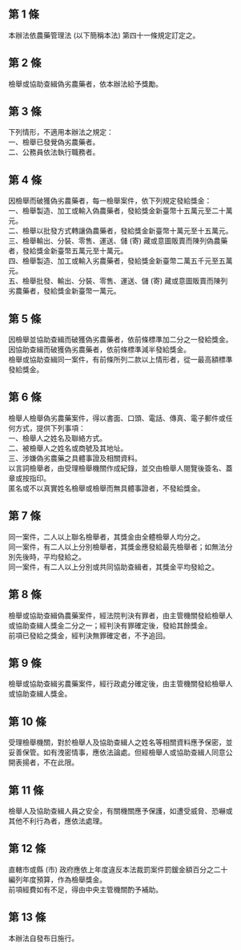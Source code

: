 第 1 條
-------
本辦法依農藥管理法 (以下簡稱本法) 第四十一條規定訂定之。

第 2 條
-------
檢舉或協助查緝偽劣農藥者，依本辦法給予獎勵。

第 3 條
-------
下列情形，不適用本辦法之規定：  
一、檢舉已發覺偽劣農藥者。  
二、公務員依法執行職務者。

第 4 條
-------
因檢舉而破獲偽劣農藥者，每一檢舉案件，依下列規定發給獎金：  
一、檢舉製造、加工或輸入偽農藥者，發給獎金新臺幣十五萬元至二十萬  
    元。  
二、檢舉以批發方式轉讓偽農藥者，發給獎金新臺幣十萬元至十五萬元。  
三、檢舉輸出、分裝、零售、運送、儲 (寄) 藏或意圖販賣而陳列偽農藥  
    者，發給獎金新臺幣五萬元至十萬元。  
四、檢舉製造、加工或輸入劣農藥者，發給獎金新臺幣二萬五千元至五萬  
    元。  
五、檢舉批發、輸出、分裝、零售、運送、儲 (寄) 藏或意圖販賣而陳列  
    劣農藥者，發給獎金新臺幣一萬元。

第 5 條
-------
因檢舉並協助查緝而破獲偽劣農藥者，依前條標準加二分之一發給獎金。  
因協助查緝而破獲偽劣農藥者，依前條標準減半發給獎金。  
檢舉或協助查緝同一案件，有前條所列二款以上情形者，從一最高額標準  
發給獎金。

第 6 條
-------
檢舉人檢舉偽劣農藥案件，得以書面、口頭、電話、傳真、電子郵件或任  
何方式，提供下列事項：  
一、檢舉人之姓名及聯絡方式。  
二、被檢舉人之姓名或商號及其地址。  
三、涉嫌偽劣農藥之具體事證及相關資料。  
以言詞檢舉者，由受理檢舉機關作成紀錄，並交由檢舉人閱覽後簽名、蓋  
章或按指印。  
匿名或不以真實姓名檢舉或檢舉而無具體事證者，不發給獎金。

第 7 條
-------
同一案件，二人以上聯名檢舉者，其獎金由全體檢舉人均分之。  
同一案件，有二人以上分別檢舉者，其獎金應發給最先檢舉者；如無法分  
別先後時，平均發給之。  
同一案件，有二人以上分別或共同協助查緝者，其獎金平均發給之。

第 8 條
-------
檢舉或協助查緝偽農藥案件，經法院判決有罪者，由主管機關發給檢舉人  
或協助查緝人獎金二分之一；經判決有罪確定後，發給其餘獎金。  
前項已發給之獎金，經判決無罪確定者，不予追回。

第 9 條
-------
檢舉或協助查緝劣農藥案件，經行政處分確定後，由主管機關發給檢舉人  
或協助查緝人獎金。

第 10 條
--------
受理檢舉機關，對於檢舉人及協助查緝人之姓名等相關資料應予保密，並  
妥善保管。如有洩密情事，應依法論處。但經檢舉人或協助查緝人同意公  
開表揚者，不在此限。

第 11 條
--------
檢舉人及協助查緝人員之安全，有關機關應予保護，如遭受威脅、恐嚇或  
其他不利行為者，應依法處理。

第 12 條
--------
直轄市或縣 (市) 政府應依上年度違反本法裁罰案件罰鍰金額百分之二十  
編列年度預算，作為檢舉獎金。  
前項經費如有不足，得由中央主管機關酌予補助。

第 13 條
--------
本辦法自發布日施行。

